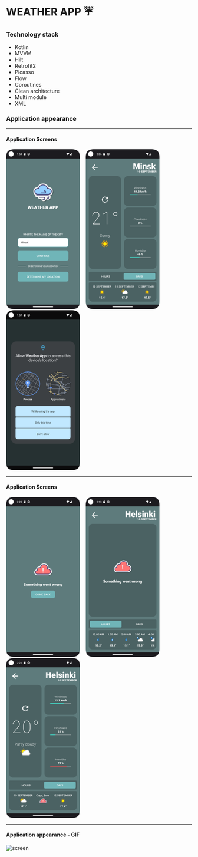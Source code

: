 # WEATHER APP ☔


### Technology stack

* Kotlin
* MVVM
* Hilt
* Retrofit2
* Picasso
* Flow
* Coroutines
* Clean architecture
* Multi module
* XML

### Application appearance
___
#### Application Screens

<div>
    <img src="assets\select_city_screen.png" alt="screen" width="200"/>&nbsp;&nbsp;&nbsp;
    <img src="assets\home_screen.png" alt="screen" width="200"/>&nbsp;&nbsp;&nbsp;
    <img src="assets\get_location.png" alt="screen" width="200"/>
</div>

___

#### Application Screens

<div>
    <img src="assets\error_handling_3.png" alt="screen" width="200"/>&nbsp;&nbsp;&nbsp;
    <img src="assets\error_handling_1.png" alt="screen" width="200"/>&nbsp;&nbsp;&nbsp;
    <img src="assets\error_handling_2.png" alt="screen" width="200"/>
</div>

___

#### Application appearance - GIF

<img src="assets\video.gif" alt="screen" width="200"/>


